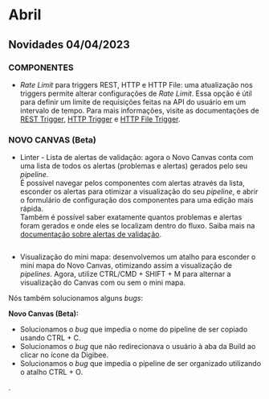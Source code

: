 # Abril

## Novidades 04/04/2023

### COMPONENTES <a href="#undefined" id="undefined"></a>

* _Rate Limit_ para triggers REST, HTTP e HTTP File: uma atualização nos triggers permite alterar configurações de _Rate Limit_. Essa opção é útil para definir um limite de requisições feitas na API do usuário em um intervalo de tempo. Para mais informações, visite as documentações de [REST Trigger](https://docs.digibee.com/documentation/v/pt-br/components/triggers/rest-trigger), [HTTP Trigger](https://docs.digibee.com/documentation/v/pt-br/components/triggers/http-trigger) e [HTTP File Trigger](https://docs.digibee.com/documentation/v/pt-br/components/triggers/http-file-trigger).

### NOVO CANVAS (Beta) <a href="#undefined" id="undefined"></a>

* Linter - Lista de alertas de validação: agora o Novo Canvas conta com uma lista de todos os alertas (problemas e alertas) gerados pelo seu _pipeline_.\
  É possível navegar pelos componentes com alertas através da lista, esconder os alertas para otimizar a visualização do seu _pipeline_, e abrir o formulário de configuração dos componentes para uma edição mais rápida.\
  Também é possível saber exatamente quantos problemas e alertas foram gerados e onde eles se localizam dentro do fluxo. Saiba mais na [documentação sobre alertas de validação](../../build/pipelines/validacao-de-construcao-do-pipeline.md#h\_303cf6c6b1).

<figure><img src="https://lh6.googleusercontent.com/BQKwDs6aD3IdwdI_SIGTbCwdpXCA0VnbDUGyVdNsJoaWKjhFtndWuaTf459-MoCPu-JTL4EVgZ2rQzpT86SVnDnUUotMRx3CSo_Y15I3wF8F8TpNNtw8peae_jwqvKTPUXrPkIecAq60g_yYaX5XGYU" alt=""><figcaption></figcaption></figure>

* Visualização do mini mapa: desenvolvemos um atalho para esconder o mini mapa do Novo Canvas, otimizando assim a visualização de _pipelines_. Agora, utilize CTRL/CMD + SHIFT + M para alternar a visualização do Canvas com ou sem o mini mapa.









Nós também solucionamos alguns _bugs_:

**Novo Canvas (Beta):**

* Solucionamos o _bug_ que impedia o nome do pipeline de ser copiado usando CTRL + C.
* Solucionamos o _bug_ que não redirecionava o usuário à aba da Build ao clicar no ícone da Digibee.
* Solucionamos o _bug_ que impedia o pipeline de ser organizado utilizando o atalho CTRL + O.





.
